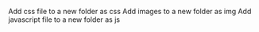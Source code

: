 Add css file to a new folder as css
Add images to a new folder as img
Add javascript file to a new folder as js
